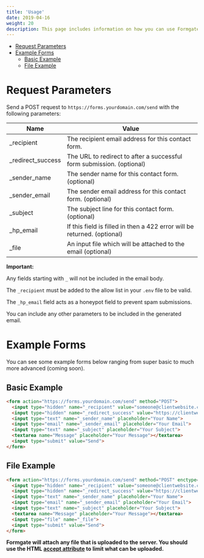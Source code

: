 ```yaml
---
title: 'Usage'
date: 2019-04-16
weight: 20
description: This page includes information on how you can use Formgate as well as some example forms you can use.
---
```


- [Request Parameters](#params)
- [Example Forms](#examples)
    - [Basic Example](#basic-example)
    - [File Example](#file-example)

# <a name="params"></a> Request Parameters

Send a POST request to `https://forms.yourdomain.com/send` with the following parameters:

| Name              | Value                                                                             |
| ------------------| ----------------------------------------------------------------------------------|
| _recipient        | The recipient email address for this contact form.                                |
| _redirect_success | The URL to redirect to after a successful form submission. (optional)             |
| _sender_name      | The sender name for this contact form. (optional)                                 |
| _sender_email     | The sender email address for this contact form. (optional)                        |
| _subject          | The subject line for this contact form. (optional)                                |
| _hp_email         | If this field is filled in then a 422 error will be returned. (optional)          |
| _file              | An input file which will be attached to the email (optional)                     |

**Important:**

Any fields starting with `_` will not be included in the email body.

The `_recipient` must be added to the allow list in your `.env` file to be valid.

The `_hp_email` field acts as a honeypot field to prevent spam submissions.

You can include any other parameters to be included in the generated email.

# <a name="examples"></a> Example Forms
You can see some example forms below ranging from super basic to much more advanced (coming soon).

## <a name="basic-example"></a> Basic Example

```html
<form action="https://forms.yourdomain.com/send" method="POST">
  <input type="hidden" name="_recipient" value="someone@clientwebsite.com">
  <input type="hidden" name="_redirect_success" value="https://clientwebsite.com/success/">
  <input type="text" name="_sender_name" placeholder="Your Name">
  <input type="email" name="_sender_email" placeholder="Your Email">
  <input type="text" name="_subject" placeholder="Your Subject">
  <textarea name="Message" placeholder="Your Message"></textarea>
  <input type="submit" value="Send">
</form>
```

## <a name="file-example"></a> File Example

```html
<form action="https://forms.yourdomain.com/send" method="POST" enctype="multipart/form-data">
  <input type="hidden" name="_recipient" value="someone@clientwebsite.com">
  <input type="hidden" name="_redirect_success" value="https://clientwebsite.com/success/">
  <input type="text" name="_sender_name" placeholder="Your Name">
  <input type="email" name="_sender_email" placeholder="Your Email">
  <input type="text" name="_subject" placeholder="Your Subject">
  <textarea name="Message" placeholder="Your Message"></textarea>
  <input type="file" name="_file">
  <input type="submit" value="Send">
</form>
```
**Formgate will attach any file that is uploaded to the server. You should use the HTML [accept attribute](https://www.w3schools.com/tags/att_input_accept.asp) to limit what can be uploaded.**
